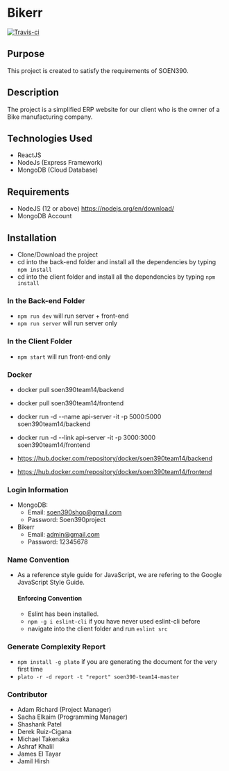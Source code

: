 # Bikerr
[![Travis-ci](https://travis-ci.com/shash3/SOEN390-team14.svg?token=yqePnie6vvPik5z1MhQa&branch=master)](https://travis-ci.com/shash3/SOEN390-team14)

## Purpose
This project is created to satisfy the requirements of SOEN390.

## Description
The project is a simplified ERP website for our client who is the owner of a Bike manufacturing company.

## Technologies Used
* ReactJS
* NodeJs (Express Framework)
* MongoDB (Cloud Database)

## Requirements
* NodeJS (12 or above) https://nodejs.org/en/download/
* MongoDB Account

## Installation
* Clone/Download the project
* cd into the back-end folder and install all the dependencies by typing `npm install`
* cd into the client folder and install all the dependencies by typing `npm install`

### In the Back-end Folder
* `npm run dev` will run server + front-end
* `npm run server` will run server only

### In the Client Folder
* `npm start` will run front-end only

### Docker
* docker pull soen390team14/backend
* docker pull soen390team14/frontend
* docker run -d --name api-server -it -p 5000:5000 soen390team14/backend
* docker run -d --link api-server -it -p 3000:3000 soen390team14/frontend

* https://hub.docker.com/repository/docker/soen390team14/backend
* https://hub.docker.com/repository/docker/soen390team14/frontend

### Login Information
- MongoDB:
  - Email: soen390shop@gmail.com
  - Password: Soen390project
- Bikerr
  - Email: admin@gmail.com
  - Password: 12345678

### Name Convention
* As a reference style guide for JavaScript, we are refering to the Google JavaScript Style Guide.

  #### Enforcing Convention
  * Eslint has been installed.
  * `npm -g i eslint-cli` if you have never used eslint-cli before
  * navigate into the client folder and run `eslint src`

### Generate Complexity Report
* `npm install -g plato` if you are generating the document for the very first time
* `plato -r -d report -t "report" soen390-team14-master`

### Contributor
* Adam Richard (Project Manager)
* Sacha Elkaim (Programming Manager)
* Shashank Patel
* Derek Ruiz-Cigana
* Michael Takenaka 
* Ashraf Khalil	
* James	El Tayar
* Jamil	Hirsh	
